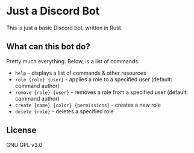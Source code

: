 # Just a Discord Bot

This is just a basic Discord bot, written in Rust.

## What can this bot do?
Pretty much everything. Below, is a list of commands:

<ul>
  <li><code>help</code> - displays a list of commands & other resources</li>
  <li><code>role {role} {user}</code> - applies a role to a specified user (default: command author)</li>
  <li><code>remove {role} {user}</code> - removes a role from a specified user (default: command author)</li>
  <li><code>create {name} {color} {permissions}</code> - creates a new role</li>
  <li><code>delete {role}</code> - deletes a specified role</li>
</ul>

## License
GNU GPL v3.0
